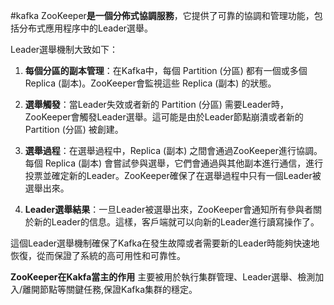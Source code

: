 #kafka
ZooKeeper**是一個分佈式協調服務**，它提供了可靠的協調和管理功能，包括分布式應用程序中的Leader選舉。


Leader選舉機制大致如下：

1. **每個分區的副本管理**：在Kafka中，每個 Partition (分區) 都有一個或多個 Replica (副本)。ZooKeeper會監視這些 Replica (副本) 的狀態。
    
2. **選舉觸發**：當Leader失效或者新的 Partition (分區) 需要Leader時，ZooKeeper會觸發Leader選舉。這可能是由於Leader節點崩潰或者新的 Partition (分區) 被創建。
    
3. **選舉過程**：在選舉過程中，Replica (副本) 之間會通過ZooKeeper進行協調。每個 Replica (副本) 會嘗試參與選舉，它們會通過與其他副本進行通信，進行投票並確定新的Leader。ZooKeeper確保了在選舉過程中只有一個Leader被選舉出來。
    
4. **Leader選舉結果**：一旦Leader被選舉出來，ZooKeeper會通知所有參與者關於新的Leader的信息。這樣，客戶端就可以向新的Leader進行讀寫操作了。
    

這個Leader選舉機制確保了Kafka在發生故障或者需要新的Leader時能夠快速地恢復，從而保證了系統的高可用性和可靠性。

**ZooKeeper在Kakfa當主的作用** 主要被用於執行集群管理、Leader選舉、檢測加入/離開節點等關鍵任務,保證Kafka集群的穩定。
